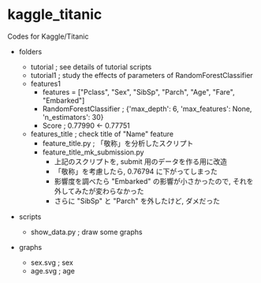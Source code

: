 # kaggle_titanic
Codes for Kaggle/Titanic

- folders
  - tutorial ; see details of tutorial scripts
  - tutorial1 ; study the effects of parameters of RandomForestClassifier
  - features1
    - features = ["Pclass", "Sex", "SibSp", "Parch", "Age", "Fare", "Embarked"]
    - RandomForestClassifier ; {'max_depth': 6, 'max_features': None, 'n_estimators': 30}
    - Score ; 0.77990 <- 0.77751
  - features_title ; check title of "Name" feature
    - feature_title.py ; 「敬称」を分析したスクリプト
    - feature_title_mk_submission.py
      - 上記のスクリプトを, submit 用のデータを作る用に改造
      - 「敬称」を考慮したら, 0.76794 に下がってしまった
      - 影響度を調べたら "Embarked" の影響が小さかったので, それを外してみたが変わらなかった
      - さらに "SibSp" と "Parch" を外したけど, ダメだった

- scripts
  - show_data.py ; draw some graphs

- graphs
  - sex.svg ; sex
  - age.svg ; age
